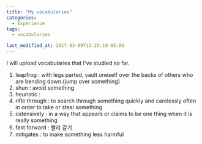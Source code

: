 ```yaml
---
title: "My vocabularies"
categories:
  - Experience
tags:
  - vocabularies

last_modified_at: 2017-03-09T12:25:10-05:00
---
```


I will upload vocabularies that I've studied so far.

1. leapfrog : with legs parted, vault oneself over the backs of others who are bending down.(jump over something)
2. shun : avoid something
3. heuristic :
4. rifle through : to search through something quickly and carelessly often in order to take or steal something
5. ostensively : in a way that appears or claims to be one thing when it is really something
6. fast forward : 빨리 감기
7. mitigates : to make something less harmful
